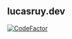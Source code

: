 ## lucasruy.dev
[![CodeFactor](https://www.codefactor.io/repository/github/lucasruy/lucasruy.dev/badge)](https://www.codefactor.io/repository/github/lucasruy/lucasruy.dev)
